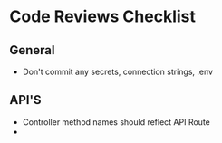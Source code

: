 # Code Reviews Checklist

## General
- Don't commit any secrets, connection strings, .env

## API'S
- Controller method names should reflect API Route
- 
